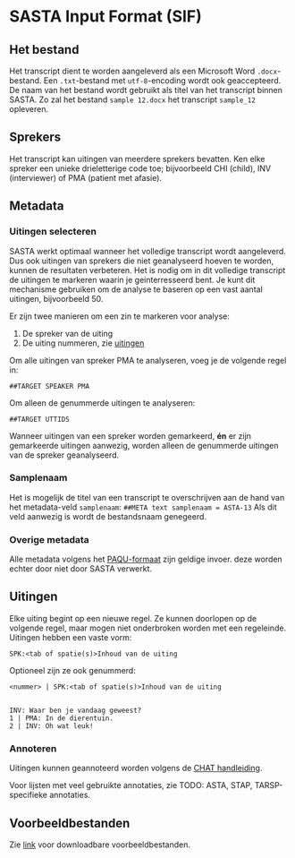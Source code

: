 # SASTA Input Format (SIF)

## Het bestand
Het transcript dient te worden aangeleverd als een Microsoft Word  `.docx`-bestand. Een `.txt`-bestand met `utf-8`-encoding wordt ook geaccepteerd. De naam van het bestand wordt gebruikt als titel van het transcript binnen SASTA. Zo zal het bestand `sample 12.docx` het transcript `sample_12` opleveren.

## Sprekers
Het transcript kan uitingen van meerdere sprekers bevatten. Ken elke spreker een unieke drieletterige code toe; bijvoorbeeld CHI (child), INV (interviewer) of PMA (patient met afasie).


##  Metadata
### Uitingen selecteren
SASTA werkt optimaal wanneer het volledige transcript wordt aangeleverd. Dus ook uitingen van sprekers die niet geanalyseerd hoeven te worden, kunnen de resultaten verbeteren. Het is nodig om in dit volledige transcript de uitingen te markeren waarin je geinterresseerd bent. Je kunt dit mechanisme gebruiken om de analyse te baseren op een vast aantal uitingen, bijvoorbeeld 50.

Er zijn twee manieren om een zin te markeren voor analyse:

1. De spreker van de uiting
2. De uiting nummeren, zie [uitingen](#uitingen)

Om alle uitingen van spreker PMA te analyseren, voeg je de volgende regel in:

```
##TARGET SPEAKER PMA
```

Om alleen de genummerde uitingen te analyseren:

```
##TARGET UTTIDS
```

Wanneer uitingen van een spreker worden gemarkeerd, **én** er zijn gemarkeerde uitingen aanwezig, worden alleen de genummerde uitingen van de spreker geanalyseerd.

### Samplenaam
Het is mogelijk de titel van een transcript te overschrijven aan de hand van het metadata-veld `samplenaam`:
```##META text samplenaam = ASTA-13```
Als dit veld aanwezig is wordt de bestandsnaam genegeerd.

### Overige metadata
Alle metadata volgens het [PAQU-formaat](https://paqu.let.rug.nl:8068/info.html#credits) zijn geldige invoer. deze worden echter door niet door SASTA verwerkt.

## Uitingen

Elke uiting begint op een nieuwe regel. Ze kunnen doorlopen op de volgende regel, maar mogen niet onderbroken worden met een regeleinde. Uitingen hebben een vaste vorm:

```
SPK:<tab of spatie(s)>Inhoud van de uiting
```

Optioneel zijn ze ook genummerd:
```
<nummer> | SPK:<tab of spatie(s)>Inhoud van de uiting
```

```

INV: Waar ben je vandaag geweest?
1 | PMA: In de dierentuin.
2 | INV: Oh wat leuk!
```



### Annoteren
Uitingen kunnen geannoteerd worden volgens de [CHAT handleiding][chat-manual].


Voor lijsten met veel gebruikte annotaties, zie TODO: ASTA, STAP, TARSP-specifieke annotaties.

## Voorbeeldbestanden
Zie [link](/input-formats/voorbeelden) voor downloadbare voorbeeldbestanden.

[chat-manual]: https://talkbank.org/manuals/CHAT.pdf
